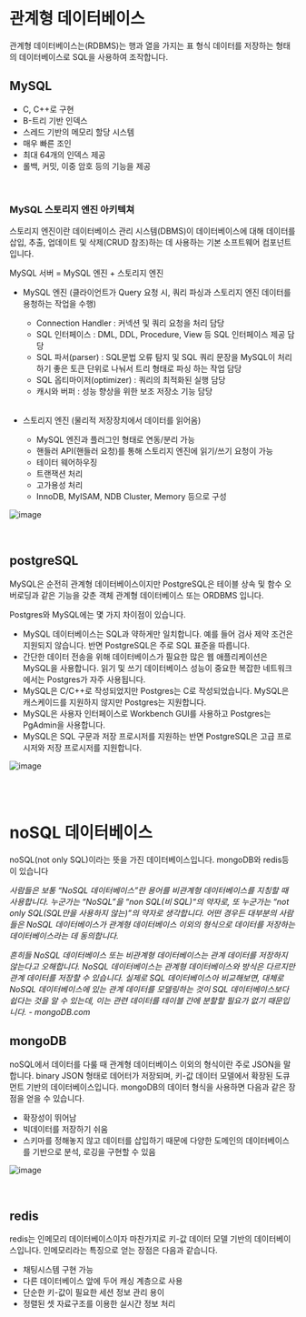# 관계형 데이터베이스
관계형 데이터베이스는(RDBMS)는 행과 열을 가지는 표 형식 데이터를 저장하는 형태의 데이터베이스로 SQL을 사용하여 조작합니다. 
## MySQL
- C, C++로 구현
- B-트리 기반 인덱스
- 스레드 기반의 메모리 할당 시스템
- 매우 빠른 조인
- 최대 64개의 인덱스 제공
- 롤백, 커밋, 이중 암호 등의 기능을 제공

<br>

### MySQL 스토리지 엔진 아키텍쳐
스토리지 엔진이란 데이터베이스 관리 시스템(DBMS)이 데이터베이스에 대해 데이터를 삽입, 추출, 업데이트 및 삭제(CRUD 참조)하는 데 사용하는 기본 소프트웨어 컴포넌트입니다.

MySQL 서버 = MySQL 엔진 + 스토리지 엔진

- MySQL 엔진 (클라이언트가 Query 요청 시, 쿼리 파싱과 스토리지 엔진 데이터를 용청하는 작업을 수행)
    - Connection Handler : 커넥션 및 쿼리 요청을 처리 담당
    - SQL 인터페이스 : DML, DDL, Procedure, View 등 SQL 인터페이스 제공 담당
    - SQL 파서(parser) : SQL문법 오류 탐지 및 SQL 쿼리 문장을 MySQL이 처리하기 좋은 토큰 단위로 나눠서 트리 형태로 파싱 하는 작업 담당
    - SQL 옵티마이저(optimizer) : 쿼리의 최적화된 실행 담당
    - 캐시와 버퍼 : 성능 향상을 위한 보조 저장소 기능 담당

    <br>

- 스토리지 엔진 (물리적 저장장치에서 데이터를 읽어옴)
    - MySQL 엔진과 플러그인 형태로 연동/분리 가능
    - 핸들러 API(핸들러 요청)를 통해 스토리지 엔진에 읽기/쓰기 요청이 가능
    - 테이터 웨어하우징
    - 트랜잭션 처리
    - 고가용성 처리
    - InnoDB, MyISAM, NDB Cluster, Memory 등으로 구성

![image](https://nomadlee.com/wp-content/uploads/2021/01/mysql_logical_arch1.png)

<br>

## postgreSQL
MySQL은 순전히 관계형 데이터베이스이지만 PostgreSQL은 테이블 상속 및 함수 오버로딩과 같은 기능을 갖춘 객체 관계형 데이터베이스 또는 ORDBMS 입니다. 

Postgres와 MySQL에는 몇 가지 차이점이 있습니다.

- MySQL 데이터베이스는 SQL과 약하게만 일치합니다. 예를 들어 검사 제약 조건은 지원되지 않습니다. 반면 PostgreSQL은 주로 SQL 표준을 따릅니다. 
- 간단한 데이터 전송을 위해 데이터베이스가 필요한 많은 웹 애플리케이션은 MySQL을 사용합니다. 읽기 및 쓰기 데이터베이스 성능이 중요한 복잡한 네트워크에서는 Postgres가 자주 사용됩니다.
- MySQL은 C/C++로 작성되었지만 Postgres는 C로 작성되었습니다. MySQL은 캐스케이드를 지원하지 않지만 Postgres는 지원합니다. 
- MySQL은 사용자 인터페이스로 Workbench GUI를 사용하고 Postgres는 PgAdmin을 사용합니다. 
- MySQL은 SQL 구문과 저장 프로시저를 지원하는 반면 PostgreSQL은 고급 프로시저와 저장 프로시저를 지원합니다.

![image](https://blog.kakaocdn.net/dn/0uSWM/btrgbmanX8u/Wrvd4vkok9BfsoIoOqUfbk/img.png)

<br>
<br>

# noSQL 데이터베이스

noSQL(not only SQL)이라는 뜻을 가진 데이터베이스입니다. mongoDB와 redis등이 있습니다

*사람들은 보통 “NoSQL 데이터베이스”란 용어를 비관계형 데이터베이스를 지칭할 때 사용합니다. 누군가는 “NoSQL”을 “non SQL(비 SQL)“의 약자로, 또 누군가는 “not only SQL(SQL만을 사용하지 않는)”의 약자로 생각합니다. 어떤 경우든 대부분의 사람들은 NoSQL 데이터베이스가 관계형 데이터베이스 이외의 형식으로 데이터를 저장하는 데이터베이스라는 데 동의합니다.* 


*흔히들 NoSQL 데이터베이스 또는 비관계형 데이터베이스는 관계 데이터를 저장하지 않는다고 오해합니다. NoSQL 데이터베이스는 관계형 데이터베이스와 방식은 다르지만 관계 데이터를 저장할 수 있습니다. 실제로 SQL 데이터베이스아 비교해보면, 대체로 NoSQL 데이터베이스에 있는 관계 데이터를 모델링하는 것이 SQL 데이터베이스보다 쉽다는 것을 알 수 있는데, 이는 관련 데이터를 테이블 간에 분할할 필요가 없기 때문입니다. - mongoDB.com*

## mongoDB
noSQL에서 데이터를 다룰 때 관계형 데이터베이스 이외의 형식이란 주로 JSON을 말합니다. binary JSON 형태로 데어터가 저장되며, 키-값 데이터 모델에서 확장된 도큐먼트 기반의 데이터베이스입니다. mongoDB의 데이터 형식을 사용하면 다음과 같은 장점을 얻을 수 있습니다.
- 확장성이 뛰어남
- 빅데이터를 저장하기 쉬움
- 스키마를 정해놓지 않고 데이터를 삽입하기 때문에 다양한 도메인의 데이터베이스를 기반으로 분석, 로깅을 구현할 수 있음

![image](https://image.toast.com/aaaadh/real/2021/techblog/6%286%29.png)

<br>

## redis
redis는 인메모리 데이터베이스이자 마찬가지로 키-값 데이터 모델 기반의 데이터베이스입니다. 인메모리라는 특징으로 얻는 장점은 다음과 같습니다.
- 채팅시스템 구현 가능
- 다른 데이터베이스 앞에 두어 캐싱 계층으로 사용
- 단순한 키-값이 필요한 세션 정보 관리 용이
- 정렬된 셋 자료구조를 이용한 실시간 정보 처리


